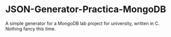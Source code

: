 # JSON-Generator-Practica-MongoDB
A simple generator for a MongoDB lab project for university, written in C. Nothing fancy this time.
